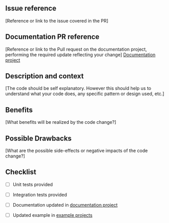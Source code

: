 ## Issue reference

[Reference or link to the issue covered in the PR]

## Documentation PR reference

[Reference or link to the Pull request on the documentation project, performing the required update reflecting your change]
[Documentation project](https://github.com/mongock/mongock-docs)

## Description and context

[The code should be self explanatory. However this should help us to understand what your code does, any specific pattern or design used, etc.]

## Benefits

[What benefits will be realized by the code change?]

## Possible Drawbacks

[What are the possible side-effects or negative impacts of the code change?]

## Checklist 
- [ ] Unit tests provided
- [ ] Integration tests provided 
- [ ] Documentation updated in [documentation project](https://github.com/mongock/mongock-docs)
- [ ] Updated example in [example projects](https://github.com/mongock/mongock-examples)

